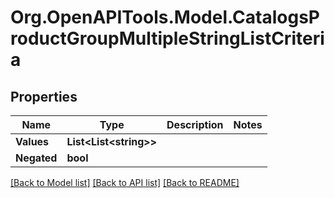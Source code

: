 
# Org.OpenAPITools.Model.CatalogsProductGroupMultipleStringListCriteria

## Properties

Name | Type | Description | Notes
------------ | ------------- | ------------- | -------------
**Values** | **List&lt;List&lt;string&gt;&gt;** |  | 
**Negated** | **bool** |  | 

[[Back to Model list]](../README.md#documentation-for-models)
[[Back to API list]](../README.md#documentation-for-api-endpoints)
[[Back to README]](../README.md)

